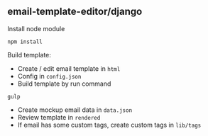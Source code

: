 ## email-template-editor/django

Install node module

```
npm install
```

Build template:
- Create / edit email template in ```html```
- Config in ```config.json```
- Build template by run command

```
gulp
```

- Create mockup email data in ```data.json```
- Review template in ```rendered```
- If email has some custom tags, create custom tags in ```lib/tags```